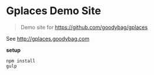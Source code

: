 # Gplaces Demo Site

> Demo site for https://github.com/goodybag/gplaces

See http://gplaces.goodybag.com

__setup__

```
npm install
gulp
```